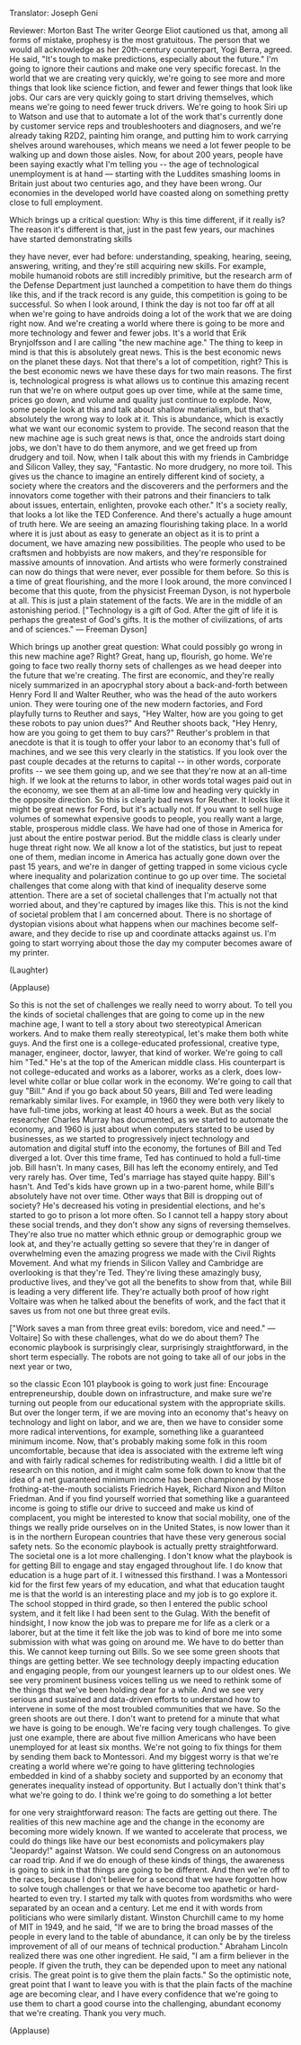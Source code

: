 

Translator: Joseph Geni

Reviewer: Morton Bast
The writer George Eliot cautioned us that,
among all forms of mistake,
prophesy is the most gratuitous.
The person that we would all acknowledge
as her 20th-century counterpart, Yogi Berra, agreed.
He said, &quot;It&#39;s tough to make predictions,
especially about the future.&quot;
I&#39;m going to ignore their cautions
and make one very specific forecast.
In the world that we are creating very quickly,
we&#39;re going to see more and more things
that look like science fiction,
and fewer and fewer things that look like jobs.
Our cars are very quickly going to start driving themselves,
which means we&#39;re going to need fewer truck drivers.
We&#39;re going to hook Siri up to Watson
and use that to automate a lot of the work
that&#39;s currently done by customer service reps
and troubleshooters and diagnosers,
and we&#39;re already taking R2D2,
painting him orange, and putting him to work
carrying shelves around warehouses,
which means we need a lot fewer people
to be walking up and down those aisles.
Now, for about 200 years,
people have been saying exactly what I&#39;m telling you --
the age of technological unemployment is at hand —
starting with the Luddites smashing looms in Britain
just about two centuries ago,
and they have been wrong.
Our economies in the developed world have coasted along
on something pretty close to full employment.

Which brings up a critical question:
Why is this time different, if it really is?
The reason it&#39;s different is that, just in the past few years,
our machines have started demonstrating skills

they have never, ever had before:
understanding, speaking, hearing, seeing,
answering, writing, and they&#39;re still acquiring new skills.
For example, mobile humanoid robots
are still incredibly primitive,
but the research arm of the Defense Department
just launched a competition
to have them do things like this,
and if the track record is any guide,
this competition is going to be successful.
So when I look around, I think the day is not too far off at all
when we&#39;re going to have androids
doing a lot of the work that we are doing right now.
And we&#39;re creating a world where there is going to be
more and more technology and fewer and fewer jobs.
It&#39;s a world that Erik Brynjolfsson and I are calling
&quot;the new machine age.&quot;
The thing to keep in mind is that
this is absolutely great news.
This is the best economic news on the planet these days.
Not that there&#39;s a lot of competition, right?
This is the best economic news we have these days
for two main reasons.
The first is, technological progress is what allows us
to continue this amazing recent run that we&#39;re on
where output goes up over time,
while at the same time, prices go down,
and volume and quality just continue to explode.
Now, some people look at this and talk about
shallow materialism,
but that&#39;s absolutely the wrong way to look at it.
This is abundance, which is exactly
what we want our economic system to provide.
The second reason that the new machine age
is such great news is that, once the androids
start doing jobs, we don&#39;t have to do them anymore,
and we get freed up from drudgery and toil.
Now, when I talk about this with my friends
in Cambridge and Silicon Valley, they say,
&quot;Fantastic. No more drudgery, no more toil.
This gives us the chance to imagine
an entirely different kind of society,
a society where the creators and the discoverers
and the performers and the innovators
come together with their patrons and their financiers
to talk about issues, entertain, enlighten,
provoke each other.&quot;
It&#39;s a society really, that looks a lot like the TED Conference.
And there&#39;s actually a huge amount of truth here.
We are seeing an amazing flourishing taking place.
In a world where it is just about as easy
to generate an object as it is to print a document,
we have amazing new possibilities.
The people who used to be craftsmen and hobbyists
are now makers, and they&#39;re responsible
for massive amounts of innovation.
And artists who were formerly constrained
can now do things that were never, ever possible
for them before.
So this is a time of great flourishing,
and the more I look around, the more convinced I become
that this quote, from the physicist Freeman Dyson,
is not hyperbole at all.
This is just a plain statement of the facts.
We are in the middle of an astonishing period.
[&quot;Technology is a gift of God. After the gift of life it is perhaps the greatest of God&#39;s gifts. It is the mother of civilizations, of arts and of sciences.&quot; — Freeman Dyson]

Which brings up another great question:
What could possibly go wrong in this new machine age?
Right? Great, hang up, flourish, go home.
We&#39;re going to face two really thorny sets of challenges
as we head deeper into the future that we&#39;re creating.
The first are economic, and they&#39;re really nicely summarized
in an apocryphal story about a back-and-forth
between Henry Ford II and Walter Reuther,
who was the head of the auto workers union.
They were touring one of the new modern factories,
and Ford playfully turns to Reuther and says,
&quot;Hey Walter, how are you going to get these robots
to pay union dues?&quot;
And Reuther shoots back, &quot;Hey Henry,
how are you going to get them to buy cars?&quot;
Reuther&#39;s problem in that anecdote
is that it is tough to offer your labor to an economy
that&#39;s full of machines,
and we see this very clearly in the statistics.
If you look over the past couple decades
at the returns to capital -- in other words, corporate profits --
we see them going up,
and we see that they&#39;re now at an all-time high.
If we look at the returns to labor, in other words
total wages paid out in the economy,
we see them at an all-time low
and heading very quickly in the opposite direction.
So this is clearly bad news for Reuther.
It looks like it might be great news for Ford,
but it&#39;s actually not. If you want to sell
huge volumes of somewhat expensive goods to people,
you really want a large, stable, prosperous middle class.
We have had one of those in America
for just about the entire postwar period.
But the middle class is clearly under huge threat right now.
We all know a lot of the statistics,
but just to repeat one of them,
median income in America has actually gone down
over the past 15 years,
and we&#39;re in danger of getting trapped
in some vicious cycle where inequality and polarization
continue to go up over time.
The societal challenges that come along
with that kind of inequality deserve some attention.
There are a set of societal challenges
that I&#39;m actually not that worried about,
and they&#39;re captured by images like this.
This is not the kind of societal problem
that I am concerned about.
There is no shortage of dystopian visions
about what happens when our machines become self-aware,
and they decide to rise up and coordinate attacks against us.
I&#39;m going to start worrying about those
the day my computer becomes aware of my printer.

(Laughter)
 
(Applause)

So this is not the set of challenges we really need to worry about.
To tell you the kinds of societal challenges
that are going to come up in the new machine age,
I want to tell a story about two stereotypical American workers.
And to make them really stereotypical,
let&#39;s make them both white guys.
And the first one is a college-educated
professional, creative type, manager,
engineer, doctor, lawyer, that kind of worker.
We&#39;re going to call him &quot;Ted.&quot;
He&#39;s at the top of the American middle class.
His counterpart is not college-educated
and works as a laborer, works as a clerk,
does low-level white collar or blue collar work in the economy.
We&#39;re going to call that guy &quot;Bill.&quot;
And if you go back about 50 years,
Bill and Ted were leading remarkably similar lives.
For example, in 1960 they were both very likely
to have full-time jobs, working at least 40 hours a week.
But as the social researcher Charles Murray has documented,
as we started to automate the economy,
and 1960 is just about when computers started to be used by businesses,
as we started to progressively inject technology
and automation and digital stuff into the economy,
the fortunes of Bill and Ted diverged a lot.
Over this time frame, Ted has continued
to hold a full-time job. Bill hasn&#39;t.
In many cases, Bill has left the economy entirely,
and Ted very rarely has.
Over time, Ted&#39;s marriage has stayed quite happy.
Bill&#39;s hasn&#39;t.
And Ted&#39;s kids have grown up in a two-parent home,
while Bill&#39;s absolutely have not over time.
Other ways that Bill is dropping out of society?
He&#39;s decreased his voting in presidential elections,
and he&#39;s started to go to prison a lot more often.
So I cannot tell a happy story about these social trends,
and they don&#39;t show any signs of reversing themselves.
They&#39;re also true no matter which ethnic group
or demographic group we look at,
and they&#39;re actually getting so severe
that they&#39;re in danger of overwhelming
even the amazing progress we made with the Civil Rights Movement.
And what my friends in Silicon Valley
and Cambridge are overlooking is that they&#39;re Ted.
They&#39;re living these amazingly busy, productive lives,
and they&#39;ve got all the benefits to show from that,
while Bill is leading a very different life.
They&#39;re actually both proof of how right Voltaire was
when he talked about the benefits of work,
and the fact that it saves us from not one but three great evils.

[&quot;Work saves a man from three great evils: boredom, vice and need.&quot; — Voltaire]
So with these challenges, what do we do about them?
The economic playbook is surprisingly clear,
surprisingly straightforward, in the short term especially.
The robots are not going to take all of our jobs in the next year or two,

so the classic Econ 101 playbook is going to work just fine:
Encourage entrepreneurship,
double down on infrastructure,
and make sure we&#39;re turning out people
from our educational system with the appropriate skills.
But over the longer term, if we are moving into an economy
that&#39;s heavy on technology and light on labor,
and we are, then we have to consider
some more radical interventions,
for example, something like a guaranteed minimum income.
Now, that&#39;s probably making some folk in this room uncomfortable,
because that idea is associated with the extreme left wing
and with fairly radical schemes for redistributing wealth.
I did a little bit of research on this notion,
and it might calm some folk down to know that
the idea of a net guaranteed minimum income
has been championed by those frothing-at-the-mouth socialists
Friedrich Hayek, Richard Nixon and Milton Friedman.
And if you find yourself worried
that something like a guaranteed income
is going to stifle our drive to succeed
and make us kind of complacent,
you might be interested to know that social mobility,
one of the things we really pride ourselves on in the United States,
is now lower than it is in the northern European countries
that have these very generous social safety nets.
So the economic playbook is actually pretty straightforward.
The societal one is a lot more challenging.
I don&#39;t know what the playbook is
for getting Bill to engage and stay engaged throughout life.
I do know that education is a huge part of it.
I witnessed this firsthand.
I was a Montessori kid for the first few years of my education,
and what that education taught me
is that the world is an interesting place
and my job is to go explore it.
The school stopped in third grade,
so then I entered the public school system,
and it felt like I had been sent to the Gulag.
With the benefit of hindsight, I now know the job
was to prepare me for life as a clerk or a laborer,
but at the time it felt like the job was to kind of
bore me into some submission with what was going on around me.
We have to do better than this.
We cannot keep turning out Bills.
So we see some green shoots that things are getting better.
We see technology deeply impacting education
and engaging people, from our youngest learners
up to our oldest ones.
We see very prominent business voices telling us
we need to rethink some of the things that we&#39;ve been holding dear for a while.
And we see very serious and sustained
and data-driven efforts to understand
how to intervene in some of the most troubled communities that we have.
So the green shoots are out there.
I don&#39;t want to pretend for a minute
that what we have is going to be enough.
We&#39;re facing very tough challenges.
To give just one example, there are about five million Americans
who have been unemployed for at least six months.
We&#39;re not going to fix things for them
by sending them back to Montessori.
And my biggest worry is that we&#39;re creating a world
where we&#39;re going to have glittering technologies
embedded in kind of a shabby society
and supported by an economy that generates inequality
instead of opportunity.
But I actually don&#39;t think that&#39;s what we&#39;re going to do.
I think we&#39;re going to do something a lot better

for one very straightforward reason:
The facts are getting out there.
The realities of this new machine age
and the change in the economy are becoming more widely known.
If we wanted to accelerate that process, we could do things
like have our best economists and policymakers
play &quot;Jeopardy!&quot; against Watson.
We could send Congress on an autonomous car road trip.
And if we do enough of these kinds of things,
the awareness is going to sink in that things are going to be different.
And then we&#39;re off to the races,
because I don&#39;t believe for a second
that we have forgotten how to solve tough challenges
or that we have become too apathetic or hard-hearted to even try.
I started my talk with quotes from wordsmiths
who were separated by an ocean and a century.
Let me end it with words from politicians
who were similarly distant.
Winston Churchill came to my home of MIT in 1949,
and he said, &quot;If we are to bring the broad masses
of the people in every land to the table of abundance,
it can only be by the tireless improvement
of all of our means of technical production.&quot;
Abraham Lincoln realized there was one other ingredient.
He said, &quot;I am a firm believer in the people.
If given the truth, they can be depended upon
to meet any national crisis.
The great point is to give them the plain facts.&quot;
So the optimistic note, great point that I want to leave you with
is that the plain facts of the machine age are becoming clear,
and I have every confidence that we&#39;re going to use them
to chart a good course into the challenging,
abundant economy that we&#39;re creating.
Thank you very much.

(Applause)

